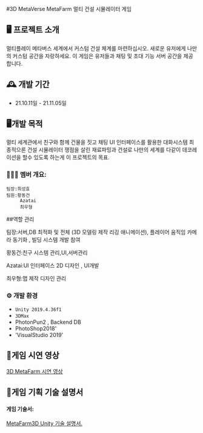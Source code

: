 #3D MetaVerse MetaFarm
멀티 건설 시뮬레이터 게임

## 🖥️ 프로젝트 소개
멀티플레이 메타버스 세계에서 커스텀 건설 체계를 마련하십시오.
새로운 유저에게 나만의 커스텀 공간을 자랑하세요.
이 게임은 유저들과 채팅 및 초대 기능 서버 공간을 제공합니다.

## 🕰️ 개발 기간
* 21.10.11일 - 21.11.05일

## 🖥️개발 목적
멀티 세계관에서 친구와 함께 건물을 짓고 채팅 UI 인터페이스를 활용한 대화시스템 최종적으론 건설 시뮬레이터 쟁점을 살린 재료파밍과
건설로 나만의 세계를 다같이 데코레이션을 할수 있도록 하는게 이 프로젝트의 목표.

### 🧑‍🤝‍🧑 멤버 개요:
    팀장:최성효
    팀원:황동건
         Azatai
         최우형 

##역할 관리
<p>팀장:서버,DB 최적화 및 전체 (3D 모델링 제작 리깅 애니메이션), 플레이어 움직임 카메라 동기화 , 빌딩 시스템 개발 참여</p>

<p>황동건:친구 시스템 관리,UI,서버관리</p>

<p>Azatai:UI 인터페이스 2D 디자인 , UI개발</p>

<p>최우형:맵 제작 디자인 관리</p>

### ⚙️ 개발 환경
- `Unity 2019.4.36f1`
- `3DMax`
-  PhotonPun2 , Backend DB
-  PhotoShop2018'
- 'VisualStudio 2019'

## 📌게임 시연 영상
<a href="https://youtu.be/UGKbNAbp1oo"> 3D MetaFarm 시연 영상 </a>

## 📌게임 기획 기술 설명서
<h4>게임 기술서:</h4><a href="https://drive.google.com/file/d/1l1aFaotpLNBXm2Jt1FA_de4rqXnQtMCz/view?usp=sharing">MetaFarm3D Unity 기술 설명서.</a>
